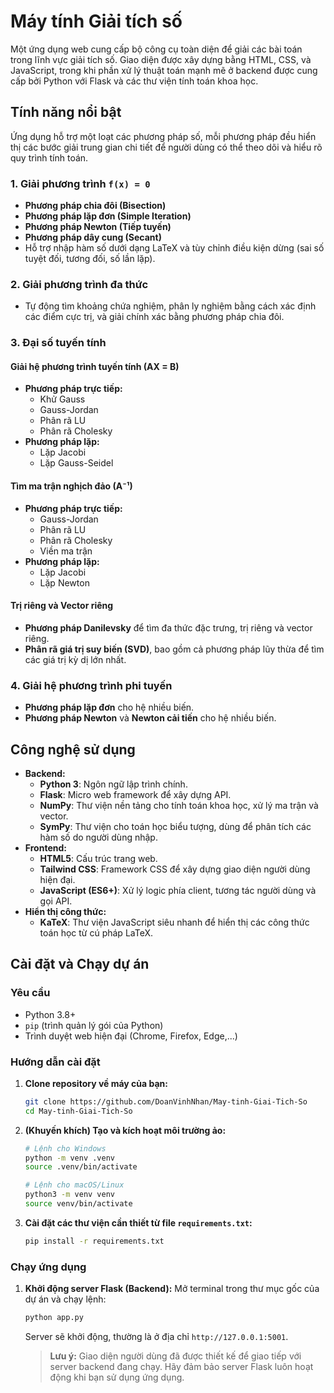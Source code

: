# Máy tính Giải tích số

Một ứng dụng web cung cấp bộ công cụ toàn diện để giải các bài toán trong lĩnh vực giải tích số. Giao diện được xây dựng bằng HTML, CSS, và JavaScript, trong khi phần xử lý thuật toán mạnh mẽ ở backend được cung cấp bởi Python với Flask và các thư viện tính toán khoa học.

## Tính năng nổi bật

Ứng dụng hỗ trợ một loạt các phương pháp số, mỗi phương pháp đều hiển thị các bước giải trung gian chi tiết để người dùng có thể theo dõi và hiểu rõ quy trình tính toán.

### 1. Giải phương trình `f(x) = 0`
- **Phương pháp chia đôi (Bisection)**
- **Phương pháp lặp đơn (Simple Iteration)**
- **Phương pháp Newton (Tiếp tuyến)**
- **Phương pháp dây cung (Secant)**
- Hỗ trợ nhập hàm số dưới dạng LaTeX và tùy chỉnh điều kiện dừng (sai số tuyệt đối, tương đối, số lần lặp).

### 2. Giải phương trình đa thức
- Tự động tìm khoảng chứa nghiệm, phân ly nghiệm bằng cách xác định các điểm cực trị, và giải chính xác bằng phương pháp chia đôi.

### 3. Đại số tuyến tính

#### Giải hệ phương trình tuyến tính (AX = B)
- **Phương pháp trực tiếp:**
  - Khử Gauss
  - Gauss-Jordan
  - Phân rã LU
  - Phân rã Cholesky
- **Phương pháp lặp:**
  - Lặp Jacobi
  - Lặp Gauss-Seidel

#### Tìm ma trận nghịch đảo (A⁻¹)
- **Phương pháp trực tiếp:**
  - Gauss-Jordan
  - Phân rã LU
  - Phân rã Cholesky
  - Viền ma trận
- **Phương pháp lặp:**
  - Lặp Jacobi
  - Lặp Newton

#### Trị riêng và Vector riêng
- **Phương pháp Danilevsky** để tìm đa thức đặc trưng, trị riêng và vector riêng.
- **Phân rã giá trị suy biến (SVD)**, bao gồm cả phương pháp lũy thừa để tìm các giá trị kỳ dị lớn nhất.

### 4. Giải hệ phương trình phi tuyến
- **Phương pháp lặp đơn** cho hệ nhiều biến.
- **Phương pháp Newton** và **Newton cải tiến** cho hệ nhiều biến.

## Công nghệ sử dụng

- **Backend:**
  - **Python 3**: Ngôn ngữ lập trình chính.
  - **Flask**: Micro web framework để xây dựng API.
  - **NumPy**: Thư viện nền tảng cho tính toán khoa học, xử lý ma trận và vector.
  - **SymPy**: Thư viện cho toán học biểu tượng, dùng để phân tích các hàm số do người dùng nhập.
- **Frontend:**
  - **HTML5**: Cấu trúc trang web.
  - **Tailwind CSS**: Framework CSS để xây dựng giao diện người dùng hiện đại.
  - **JavaScript (ES6+)**: Xử lý logic phía client, tương tác người dùng và gọi API.
- **Hiển thị công thức:**
  - **KaTeX**: Thư viện JavaScript siêu nhanh để hiển thị các công thức toán học từ cú pháp LaTeX.

## Cài đặt và Chạy dự án

### Yêu cầu
- Python 3.8+
- `pip` (trình quản lý gói của Python)
- Trình duyệt web hiện đại (Chrome, Firefox, Edge,...)

### Hướng dẫn cài đặt
1.  **Clone repository về máy của bạn:**
    ```bash
    git clone https://github.com/DoanVinhNhan/May-tinh-Giai-Tich-So
    cd May-tinh-Giai-Tich-So
    ```

2.  **(Khuyến khích) Tạo và kích hoạt môi trường ảo:**
    ```bash
    # Lệnh cho Windows
    python -m venv .venv
    source .venv/bin/activate

    # Lệnh cho macOS/Linux
    python3 -m venv venv
    source venv/bin/activate
    ```

3.  **Cài đặt các thư viện cần thiết từ file `requirements.txt`:**
    ```bash
    pip install -r requirements.txt
    ```

### Chạy ứng dụng
1.  **Khởi động server Flask (Backend):**
    Mở terminal trong thư mục gốc của dự án và chạy lệnh:
    ```bash
    python app.py
    ```
    Server sẽ khởi động, thường là ở địa chỉ `http://127.0.0.1:5001`.
    > **Lưu ý:** Giao diện người dùng đã được thiết kế để giao tiếp với server backend đang chạy. Hãy đảm bảo server Flask luôn hoạt động khi bạn sử dụng ứng dụng.
